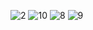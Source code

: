 ![2](https://github.com/user-attachments/assets/349c0e4a-6d4b-4009-8410-0fd1e4f7f28b)
![10](https://github.com/user-attachments/assets/b04ed148-72fb-4494-bf42-f4a75de8ad34)
![8](https://github.com/user-attachments/assets/2ab09798-2459-4cb6-aa2b-608a95907b04)
![9](https://github.com/user-attachments/assets/198a961c-ec89-4623-82ee-e482096c31c0)
